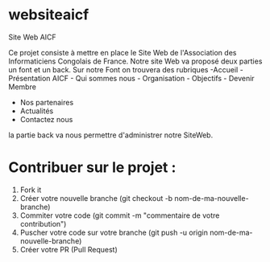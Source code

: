 # websiteaicf
Site Web AICF

Ce projet consiste à mettre en place le Site Web de l'Association des Informaticiens Congolais de France.
Notre site Web va proposé deux parties un font et un back.
Sur notre Font on trouvera des rubriques 
-Accueil
-Présentation AICF 
                    - Qui sommes nous
                    - Organisation
                    - Objectifs
                    - Devenir Membre
- Nos partenaires
- Actualités
- Contactez nous

la partie back va nous permettre d'administrer notre SiteWeb.

# Contribuer sur le projet :

1. Fork it
2. Créer votre nouvelle branche (git checkout -b nom-de-ma-nouvelle-branche)
3. Commiter votre code (git commit -m "commentaire de votre contribution")
4. Puscher votre code sur votre branche (git push -u origin nom-de-ma-nouvelle-branche)
5. Créer votre PR (Pull Request)


